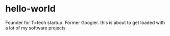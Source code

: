 # hello-world
Founder for T=tech startup. Former Googler. this is about to get loaded with a lot of my software projects
